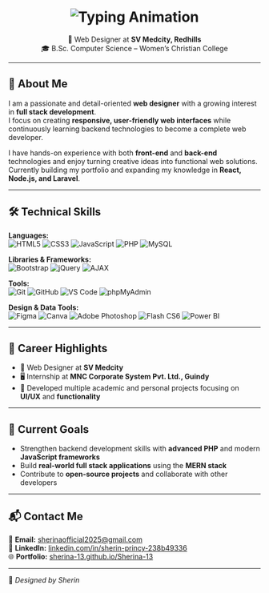<!-- Typing Effect -->
<h1 align="center">
  <img src="https://readme-typing-svg.herokuapp.com?font=Fira+Code&size=28&duration=3000&pause=1000&color=C77DFF&center=true&vCenter=true&width=600&lines=Hi+%F0%9F%91%8B%2C+I'm+Sherin+Princy;Web+Designer;Aspiring+Full+Stack+Developer;Purple+%26+Black+Lover;" alt="Typing Animation">
</h1>

<p align="center">
  💼 Web Designer at <strong>SV Medcity, Redhills</strong> <br>
  🎓 B.Sc. Computer Science – Women’s Christian College <br>
</p>

---

## 💫 About Me

I am a passionate and detail-oriented **web designer** with a growing interest in **full stack development**.  
I focus on creating **responsive, user-friendly web interfaces** while continuously learning backend technologies to become a complete web developer.

I have hands-on experience with both **front-end** and **back-end** technologies and enjoy turning creative ideas into functional web solutions.  
Currently building my portfolio and expanding my knowledge in **React, Node.js, and Laravel**.

---

## 🛠 Technical Skills

**Languages:**  
![HTML5](https://img.shields.io/badge/-HTML5-E34F26?style=for-the-badge&logo=html5&logoColor=white)
![CSS3](https://img.shields.io/badge/-CSS3-1572B6?style=for-the-badge&logo=css3&logoColor=white)
![JavaScript](https://img.shields.io/badge/-JavaScript-F7DF1E?style=for-the-badge&logo=javascript&logoColor=black)
![PHP](https://img.shields.io/badge/-PHP-777BB4?style=for-the-badge&logo=php&logoColor=white)
![MySQL](https://img.shields.io/badge/-MySQL-4479A1?style=for-the-badge&logo=mysql&logoColor=white)

**Libraries & Frameworks:**  
![Bootstrap](https://img.shields.io/badge/-Bootstrap-7952B3?style=for-the-badge&logo=bootstrap&logoColor=white)
![jQuery](https://img.shields.io/badge/-jQuery-0769AD?style=for-the-badge&logo=jquery&logoColor=white)
![AJAX](https://img.shields.io/badge/-AJAX-000000?style=for-the-badge)

**Tools:**  
![Git](https://img.shields.io/badge/-Git-F05032?style=for-the-badge&logo=git&logoColor=white)
![GitHub](https://img.shields.io/badge/-GitHub-181717?style=for-the-badge&logo=github&logoColor=white)
![VS Code](https://img.shields.io/badge/-VS%20Code-007ACC?style=for-the-badge&logo=visual-studio-code&logoColor=white)
![phpMyAdmin](https://img.shields.io/badge/-phpMyAdmin-6C78AF?style=for-the-badge)

**Design & Data Tools:**  
![Figma](https://img.shields.io/badge/-Figma-F24E1E?style=for-the-badge&logo=figma&logoColor=white)
![Canva](https://img.shields.io/badge/-Canva-00C4CC?style=for-the-badge&logo=canva&logoColor=white)
![Adobe Photoshop](https://img.shields.io/badge/-Photoshop-31A8FF?style=for-the-badge&logo=adobephotoshop&logoColor=white)
![Flash CS6](https://img.shields.io/badge/-Flash%20CS6-FF0000?style=for-the-badge)
![Power BI](https://img.shields.io/badge/-Power%20BI-F2C811?style=for-the-badge&logo=powerbi&logoColor=black)

---

## 📌 Career Highlights

- 💼 Web Designer at **SV Medcity**
- 🖥 Internship at **MNC Corporate System Pvt. Ltd., Guindy**
- 🎨 Developed multiple academic and personal projects focusing on **UI/UX** and **functionality**

---

## 🎯 Current Goals

- Strengthen backend development skills with **advanced PHP** and modern **JavaScript frameworks**
- Build **real-world full stack applications** using the **MERN stack**
- Contribute to **open-source projects** and collaborate with other developers

---

## 📬 Contact Me

📧 **Email:** [sherinaofficial2025@gmail.com](mailto:sherinaofficial2025@gmail.com)  
🔗 **LinkedIn:** [linkedin.com/in/sherin-princy-238b49336](https://www.linkedin.com/in/sherin-princy-238b49336)  
🌐 **Portfolio:** [sherina-13.github.io/Sherina-13](https://sherina-13.github.io/Sherina-13/)

---
💜 _Designed by Sherin_
